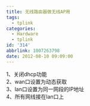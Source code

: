 ```yaml
---
title: 无线路由器做无线AP用
tags:
  - tplink
categories:
  - Hardware
  - tplink
id: '314'
abbrlink: 1007263798
date: 2012-08-10 09:09:00
---
```


1、关闭dhcp功能  
2、wan口设置为动态获取  
3、lan口设置为同一网段的IP地址  
4、所有网线接在lan口上